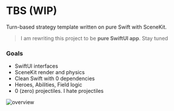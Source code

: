 # TBS (WIP)


Turn-based strategy template written on pure Swift with SceneKit.

> I am rewriting this project to be **pure SwiftUI app**. Stay tuned 

### Goals
- SwiftUI interfaces
- SceneKit render and physics
- Clean Swift with 0 dependencies
- Heroes, Abilities, Field logic
- 0 (zero) projectiles. I hate projectiles

![overview](https://i.imgur.com/RCiIHZQ.jpg)

